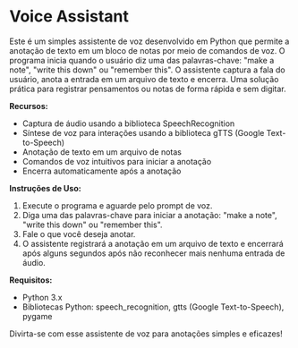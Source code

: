 # Voice Assistant

Este é um simples assistente de voz desenvolvido em Python que permite a anotação de texto em um bloco de notas por meio de comandos de voz. O programa inicia quando o usuário diz uma das palavras-chave: "make a note", "write this down" ou "remember this". O assistente captura a fala do usuário, anota a entrada em um arquivo de texto e encerra. Uma solução prática para registrar pensamentos ou notas de forma rápida e sem digitar.

**Recursos:**
- Captura de áudio usando a biblioteca SpeechRecognition
- Síntese de voz para interações usando a biblioteca gTTS (Google Text-to-Speech)
- Anotação de texto em um arquivo de notas
- Comandos de voz intuitivos para iniciar a anotação
- Encerra automaticamente após a anotação

**Instruções de Uso:**
1. Execute o programa e aguarde pelo prompt de voz.
2. Diga uma das palavras-chave para iniciar a anotação: "make a note", "write this down" ou "remember this".
3. Fale o que você deseja anotar.
4. O assistente registrará a anotação em um arquivo de texto e encerrará após alguns segundos após não reconhecer mais nenhuma entrada de áudio.

**Requisitos:**
- Python 3.x
- Bibliotecas Python: speech_recognition, gtts (Google Text-to-Speech), pygame

Divirta-se com esse assistente de voz para anotações simples e eficazes!
